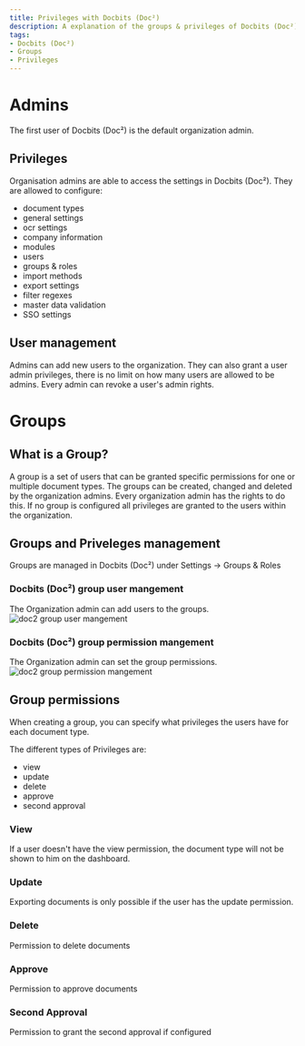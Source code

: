 ```yaml
---
title: Privileges with Docbits (Doc²)
description: A explanation of the groups & privileges of Docbits (Doc²)
tags:
- Docbits (Doc²)
- Groups
- Privileges
---
```

# Admins
The first user of Docbits (Doc²) is the default organization admin.

## Privileges
Organisation admins are able to access the settings in Docbits (Doc²).
They are allowed to configure:

- document types
- general settings
- ocr settings
- company information
- modules
- users
- groups & roles
- import methods
- export settings
- filter regexes
- master data validation
- SSO settings

## User management
Admins can add new users to the organization.
They can also grant a user admin privileges, there is no limit on how many users are allowed to be admins.
Every admin can revoke a user's admin rights.

# Groups
## What is a Group?
A group is a set of users that can be granted specific permissions for one or multiple document types.
The groups can be created, changed and deleted by the organization admins. Every organization admin has the rights to do this.
If no group is configured all privileges are granted to the users within the organization.

## Groups and Priveleges management
Groups are managed in Docbits (Doc²) under Settings -> Groups & Roles

### Docbits (Doc²) group user mangement
The Organization admin can add users to the groups.
![doc2 group user mangement](/_images/security/group-user.png)

### Docbits (Doc²) group permission mangement
The Organization admin can set the group permissions.
![doc2 group permission mangement](/_images/security/group-permissions.png)

## Group permissions
When creating a group, you can specify what privileges the users have for each document type.

The different types of Privileges are:

- view
- update
- delete
- approve
- second approval

### View
If a user doesn't have the view permission, the document type will not be shown to him on the dashboard.

### Update
Exporting documents is only possible if the user has the update permission.

### Delete
Permission to delete documents

### Approve
Permission to approve documents

### Second Approval
Permission to grant the second approval if configured



